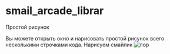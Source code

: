 # smail_arcade_librar
Простой рисунок

Вы можете открыть окно и нарисовать простой рисунок всего несколькими строчками кода. Нарисуем смайлик
![лор](https://github.com/Bkey-201/smail_arcade_librar/assets/114351155/de30b94b-30ed-4c5d-9006-b8e279b5057a)
